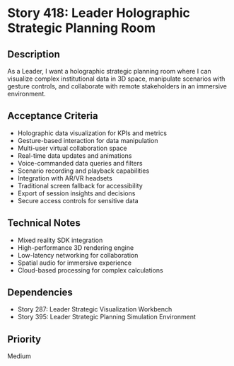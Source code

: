 # Story 418: Leader Holographic Strategic Planning Room

## Description
As a Leader, I want a holographic strategic planning room where I can visualize complex institutional data in 3D space, manipulate scenarios with gesture controls, and collaborate with remote stakeholders in an immersive environment.

## Acceptance Criteria
- Holographic data visualization for KPIs and metrics
- Gesture-based interaction for data manipulation
- Multi-user virtual collaboration space
- Real-time data updates and animations
- Voice-commanded data queries and filters
- Scenario recording and playback capabilities
- Integration with AR/VR headsets
- Traditional screen fallback for accessibility
- Export of session insights and decisions
- Secure access controls for sensitive data

## Technical Notes
- Mixed reality SDK integration
- High-performance 3D rendering engine
- Low-latency networking for collaboration
- Spatial audio for immersive experience
- Cloud-based processing for complex calculations

## Dependencies
- Story 287: Leader Strategic Visualization Workbench
- Story 395: Leader Strategic Planning Simulation Environment

## Priority
Medium